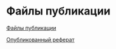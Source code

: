 # Файлы публикации

[Файлы публикации](https://github.com/locdog382/my-report-www)

[Опубликованный реферат](report/Report.md)
